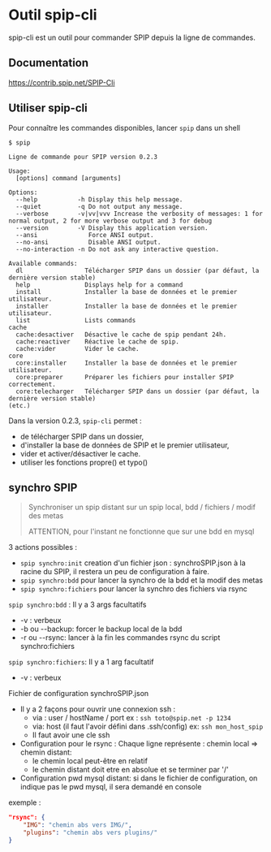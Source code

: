 # Outil spip-cli

spip-cli est un outil pour commander SPIP depuis la ligne de commandes.

## Documentation

https://contrib.spip.net/SPIP-Cli

## Utiliser spip-cli

Pour connaître les commandes disponibles, lancer `spip` dans un shell

```
$ spip

Ligne de commande pour SPIP version 0.2.3

Usage:
  [options] command [arguments]

Options:
  --help           -h Display this help message.
  --quiet          -q Do not output any message.
  --verbose        -v|vv|vvv Increase the verbosity of messages: 1 for normal output, 2 for more verbose output and 3 for debug
  --version        -V Display this application version.
  --ansi              Force ANSI output.
  --no-ansi           Disable ANSI output.
  --no-interaction -n Do not ask any interactive question.

Available commands:
  dl                 Télécharger SPIP dans un dossier (par défaut, la dernière version stable)
  help               Displays help for a command
  install            Installer la base de données et le premier utilisateur.
  installer          Installer la base de données et le premier utilisateur.
  list               Lists commands
cache
  cache:desactiver   Désactive le cache de spip pendant 24h.
  cache:reactiver    Réactive le cache de spip.
  cache:vider        Vider le cache.
core
  core:installer     Installer la base de données et le premier utilisateur.
  core:preparer      Préparer les fichiers pour installer SPIP correctement.
  core:telecharger   Télécharger SPIP dans un dossier (par défaut, la dernière version stable)
(etc.)
```

Dans la version 0.2.3, `spip-cli` permet :

* de télécharger SPIP dans un dossier,
* d'installer la base de données de SPIP et le premier utilisateur,
* vider et activer/désactiver le cache.
* utiliser les fonctions propre() et typo()

## synchro SPIP
> Synchroniser un spip distant sur un spip local, bdd / fichiers / modif des metas
>
> ATTENTION, pour l'instant ne fonctionne que sur une bdd en mysql

3 actions possibles :
* `spip synchro:init` creation d'un fichier json : synchroSPIP.json à la racine du SPIP, il restera un peu de configuration à faire.
* `spip synchro:bdd` pour lancer la synchro de la bdd et la modif des metas
* `spip synchro:fichiers` pour lancer la synchro des fichiers via rsync

`spip synchro:bdd` : Il y a 3 args facultatifs
* -v : verbeux
* -b ou --backup: forcer le backup local de la bdd
* -r ou --rsync: lancer à la fin les commandes rsync du script synchro:fichiers

`spip synchro:fichiers`: Il y a 1 arg facultatif
* -v : verbeux

Fichier de configuration synchroSPIP.json
* Il y a 2 façons pour ouvrir une connexion ssh :
	* via : user / hostName / port ex : `ssh toto@spip.net -p 1234`
	* via: host (il faut l'avoir défini dans .ssh/config) ex: `ssh mon_host_spip`
	* Il faut avoir une cle ssh
* Configuration pour le rsync : Chaque ligne représente : chemin local => chemin distant:
	* le chemin local peut-être en relatif
	* le chemin distant doit etre en absolue et se terminer par '/'
* Configuration pwd mysql distant: si dans le fichier de configuration, on indique pas le pwd mysql, il sera demandé en console

exemple :
```json
"rsync": {
	"IMG": "chemin abs vers IMG/",
	"plugins": "chemin abs vers plugins/"
}
```

